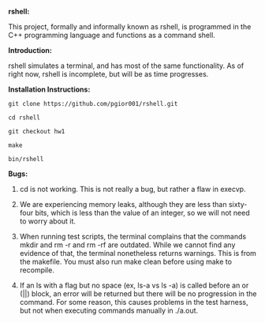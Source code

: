 **rshell:**

This project, formally and informally known as rshell, is programmed in the C++
programming language and functions as a command shell.

**Introduction:**

rshell simulates a terminal, and has most of the same functionality. As of
right now, rshell is incomplete, but will be as time progresses.

**Installation Instructions:**


    git clone https://github.com/pgior001/rshell.git

    cd rshell

    git checkout hw1

    make

    bin/rshell

**Bugs:**


1) cd is not working. This is not really a bug, but rather a flaw in execvp.


2) We are experiencing memory leaks, although they are less than sixty-four
bits, which is less than the value of an integer, so we will not need to
worry about it.


3) When running test scripts, the terminal complains that the commands mkdir and
rm -r and rm -rf are outdated. While we cannot find any evidence of that, the
terminal nonetheless returns warnings.
This is from the makefile. You must also run make clean before using make 
to recompile.

4) If an ls with a flag but no space (ex, ls-a vs ls -a) is called before an or
(||) block, an error will be returned but there will be no progression in the
command. For some reason, this causes problems in the test harness, but not
when executing commands manually in ./a.out.
